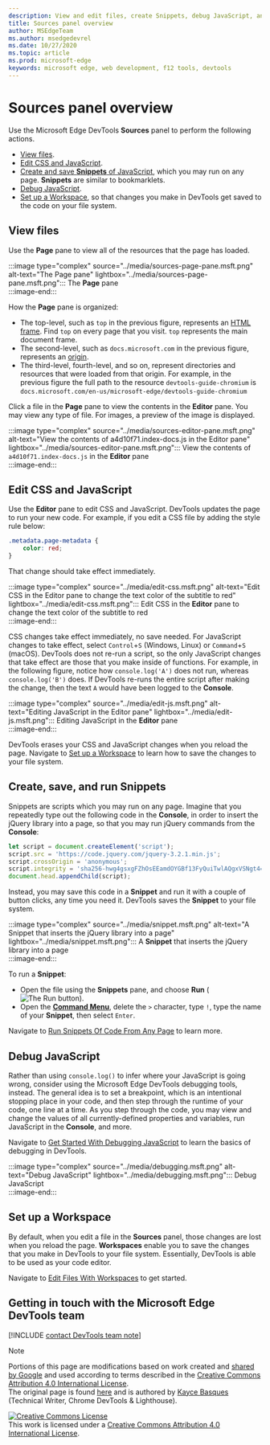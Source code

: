 ```yaml
---
description: View and edit files, create Snippets, debug JavaScript, and set up Workspaces in the Sources panel of Microsoft Edge DevTools.
title: Sources panel overview
author: MSEdgeTeam
ms.author: msedgedevrel
ms.date: 10/27/2020 
ms.topic: article
ms.prod: microsoft-edge
keywords: microsoft edge, web development, f12 tools, devtools
---
```

<!-- Copyright Kayce Basques 

   Licensed under the Apache License, Version 2.0 (the "License");
   you may not use this file except in compliance with the License.
   You may obtain a copy of the License at

       https://www.apache.org/licenses/LICENSE-2.0

   Unless required by applicable law or agreed to in writing, software
   distributed under the License is distributed on an "AS IS" BASIS,
   WITHOUT WARRANTIES OR CONDITIONS OF ANY KIND, either express or implied.
   See the License for the specific language governing permissions and
   limitations under the License.  -->

# Sources panel overview  

Use the Microsoft Edge DevTools **Sources** panel to perform the following actions.  

*   [View files](#view-files).  
*   [Edit CSS and JavaScript](#edit-css-and-javascript).  
*   [Create and save **Snippets** of JavaScript](#create-save-and-run-snippets), which you may run on any page.  **Snippets** are similar to bookmarklets.  
*   [Debug JavaScript](#debug-javascript).  
*   [Set up a Workspace](#set-up-a-workspace), so that changes you make in DevTools get saved to the code on your file system.  
    
## View files  

Use the **Page** pane to view all of the resources that the page has loaded.

:::image type="complex" source="../media/sources-page-pane.msft.png" alt-text="The Page pane" lightbox="../media/sources-page-pane.msft.png":::
   The **Page** pane  
:::image-end:::  

How the **Page** pane is organized:  
*   The top-level, such as `top` in the previous figure, represents an [HTML frame][W3CHtml4Frames].  Find `top` on every page that you visit.  `top` represents the main document frame.  
*   The second-level, such as `docs.microsoft.com` in the previous figure, represents an [origin][HtmlstandardOrigin].  
*   The third-level, fourth-level, and so on, represent directories and resources that were loaded from that origin.  For example, in the previous figure the full path to the resource `devtools-guide-chromium` is `docs.microsoft.com/en-us/microsoft-edge/devtools-guide-chromium`  
    
Click a file in the **Page** pane to view the contents in the **Editor** pane.  You may view any type of file.  For images, a preview of the image is displayed.  

:::image type="complex" source="../media/sources-editor-pane.msft.png" alt-text="View the contents of a4d10f71.index-docs.js in the Editor pane" lightbox="../media/sources-editor-pane.msft.png":::
   View the contents of `a4d10f71.index-docs.js` in the **Editor** pane  
:::image-end:::  

## Edit CSS and JavaScript  

Use the **Editor** pane to edit CSS and JavaScript.  DevTools updates the page to run your new code.  For example, if you edit a CSS file by adding the style rule below:

```css
.metadata.page-metadata {
    color: red;
}
```

That change should take effect immediately.

:::image type="complex" source="../media/edit-css.msft.png" alt-text="Edit CSS in the Editor pane to change the text color of the subtitle to red" lightbox="../media/edit-css.msft.png":::
   Edit CSS in the **Editor** pane to change the text color of the subtitle to red  
:::image-end:::  

CSS changes take effect immediately, no save needed.  For JavaScript changes to take effect, select `Control`+`S` \(Windows, Linux\) or `Command`+`S` \(macOS\).  DevTools does not re-run a script, so the only JavaScript changes that take effect are those that you make inside of functions.  For example, in the following figure, notice how `console.log('A')` does not run, whereas `console.log('B')` does.  If DevTools re-runs the entire script after making the change, then the text `A` would have been logged to the **Console**.  

:::image type="complex" source="../media/edit-js.msft.png" alt-text="Editing JavaScript in the Editor pane" lightbox="../media/edit-js.msft.png":::
   Editing JavaScript in the **Editor** pane  
:::image-end:::  

DevTools erases your CSS and JavaScript changes when you reload the page.  Navigate to [Set up a Workspace](#set-up-a-workspace) to learn how to save the changes to your file system.  

## Create, save, and run Snippets  

Snippets are scripts which you may run on any page.  Imagine that you repeatedly type out the following code in the **Console**, in order to insert the jQuery library into a page, so that you may run jQuery commands from the **Console**:  

```javascript
let script = document.createElement('script');
script.src = 'https://code.jquery.com/jquery-3.2.1.min.js';
script.crossOrigin = 'anonymous';
script.integrity = 'sha256-hwg4gsxgFZhOsEEamdOYGBf13FyQuiTwlAQgxVSNgt4=';
document.head.appendChild(script);
```  

Instead, you may save this code in a **Snippet** and run it with a couple of button clicks, any time you need it.  DevTools saves the **Snippet** to your file system.  

:::image type="complex" source="../media/snippet.msft.png" alt-text="A Snippet that inserts the jQuery library into a page" lightbox="../media/snippet.msft.png":::
   A **Snippet** that inserts the jQuery library into a page  
:::image-end:::  

To run a **Snippet**:

*   Open the file using the **Snippets** pane, and choose **Run** \(![The Run button][ImageRunIcon]\).  
*   Open the **[Command Menu][DevtoolsGuideChromiumCommandMenuIndex]**, delete the `>` character, type `!`, type the name of your **Snippet**, then select `Enter`.  
    
Navigate to [Run Snippets Of Code From Any Page][DevtoolsGuideChromiumJavascriptSnippets] to learn more.

## Debug JavaScript  

Rather than using `console.log()` to infer where your JavaScript is going wrong, consider using the Microsoft Edge DevTools debugging tools, instead.  The general idea is to set a breakpoint, which is an intentional stopping place in your code, and then step through the runtime of your code, one line at a time.  As you step through the code, you may view and change the values of all currently-defined properties and variables, run JavaScript in the **Console**, and more.

Navigate to [Get Started With Debugging JavaScript][DevtoolsGuideChromiumJavascriptIndex] to learn the basics of debugging in DevTools.

:::image type="complex" source="../media/debugging.msft.png" alt-text="Debug JavaScript" lightbox="../media/debugging.msft.png":::
   Debug JavaScript  
:::image-end:::  

## Set up a Workspace  

By default, when you edit a file in the **Sources** panel, those changes are lost when you reload the page.  **Workspaces** enable you to save the changes that you make in DevTools to your file system.  Essentially, DevTools is able to be used as your code editor.

Navigate to [Edit Files With Workspaces][DevtoolsGuideChromiumWorkspacesIndex] to get started.

## Getting in touch with the Microsoft Edge DevTools team  

[!INCLUDE [contact DevTools team note](../includes/contact-devtools-team-note.md)]  

<!-- image links -->  

[ImageRunIcon]: ./media/run-snippet-icon.msft.png  

<!-- links -->  

[DevtoolsGuideChromiumCommandMenuIndex]: ./command-menu/index.md "Run Commands With The Microsoft Edge DevTools Command Menu"  
[DevtoolsGuideChromiumJavascriptIndex]: ./javascript/index.md "Get Started with Debugging JavaScript in Microsoft Edge DevTools"  
[DevtoolsGuideChromiumJavascriptSnippets]: ./javascript/snippets.md "Run Snippets Of JavaScript On Any Page With Microsoft Edge DevTools"  
[DevtoolsGuideChromiumWorkspacesIndex]: ./workspaces/index.md "Edit Files With Workspaces"  

[HtmlstandardOrigin]: https://html.spec.whatwg.org/multipage/origin.html#origin "Origin - HTML Standard"  

[W3CHtml4Frames]: https://w3.org/TR/html401/present/frames.html "Frames | W3C"  

> [!NOTE]
> Portions of this page are modifications based on work created and [shared by Google][GoogleSitePolicies] and used according to terms described in the [Creative Commons Attribution 4.0 International License][CCA4IL].  
> The original page is found [here](https://developers.google.com/web/tools/chrome-devtools/sources) and is authored by [Kayce Basques][KayceBasques] \(Technical Writer, Chrome DevTools \& Lighthouse\).  

[![Creative Commons License][CCby4Image]][CCA4IL]  
This work is licensed under a [Creative Commons Attribution 4.0 International License][CCA4IL].  

[CCA4IL]: https://creativecommons.org/licenses/by/4.0  
[CCby4Image]: https://i.creativecommons.org/l/by/4.0/88x31.png  
[GoogleSitePolicies]: https://developers.google.com/terms/site-policies  
[KayceBasques]: https://developers.google.com/web/resources/contributors/kaycebasques  
